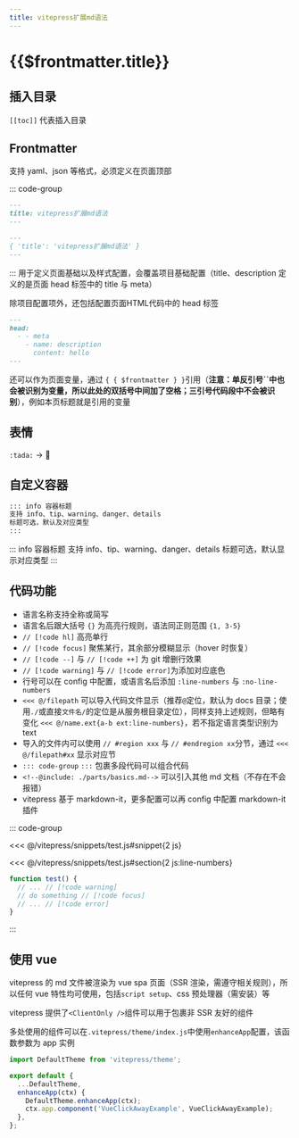 ```yaml
---
title: vitepress扩展md语法
---
```


# {{$frontmatter.title}}

## 插入目录

`[[toc]]` 代表插入目录

## Frontmatter

支持 yaml、json 等格式，必须定义在页面顶部

::: code-group

```md
---
title: vitepress扩展md语法
---
```

```md
---
{ 'title': 'vitepress扩展md语法' }
---
```

:::
用于定义页面基础以及样式配置，会覆盖项目基础配置（title、description 定义的是页面 head 标签中的 title 与 meta）

除项目配置项外，还包括配置页面HTML代码中的 head 标签

```md
---
head:
  - - meta
    - name: description
      content: hello
---
```

还可以作为页面变量，通过 `{ { $frontmatter } }`引用（**注意：单反引号\`\`中也会被识别为变量，所以此处的双括号中间加了空格；三引号代码段中不会被识别**），例如本页标题就是引用的变量

## 表情

`:tada:` -> :tada:

## 自定义容器

```md
::: info 容器标题
支持 info、tip、warning、danger、details
标题可选，默认及对应类型
:::
```

::: info 容器标题
支持 info、tip、warning、danger、details
标题可选，默认显示对应类型
:::

## 代码功能

- 语言名称支持全称或简写
- 语言名后跟大括号 `{}` 为高亮行规则，语法同正则范围 `{1, 3-5}`
- `// [!code hl]` 高亮单行
- `// [!code focus]` 聚焦某行，其余部分模糊显示（hover 时恢复）
- `// [!code --]` 与 `// [!code ++]` 为 git 增删行效果
- `// [!code warning]` 与 `// [!code error]`为添加对应底色
- 行号可以在 config 中配置，或语言名后添加 `:line-numbers` 与 `:no-line-numbers`
- `<<< @/filepath` 可以导入代码文件显示（推荐`@`定位，默认为 docs 目录；使用`./`或直接`文件名/`的定位是从服务根目录定位），同样支持上述规则，但略有变化 `<<< @/name.ext{a-b ext:line-numbers}`，若不指定语言类型识别为 text
- 导入的文件内可以使用 `// #region xxx` 与 `// #endregion xx`分节，通过 `<<< @/filepath#xx` 显示对应节
- `::: code-group` `:::` 包裹多段代码可以组合代码
- `<!--@include: ./parts/basics.md-->` 可以引入其他 md 文档（不存在不会报错）
- vitepress 基于 markdown-it，更多配置可以再 config 中配置 markdown-it 插件

::: code-group

<<< @/vitepress/snippets/test.js#snippet{2 js}

<<< @/vitepress/snippets/test.js#section{2 js:line-numbers}

```ts
function test() {
  // ... // [!code warning]
  // do something // [!code focus]
  // ... // [!code error]
}
```

:::

## 使用 vue

vitepress 的 md 文件被渲染为 vue spa 页面（SSR 渲染，需遵守相关规则），所以任何 vue 特性均可使用，包括`script setup`、css 预处理器（需安装）等

vitepress 提供了`<ClientOnly />`组件可以用于包裹非 SSR 友好的组件

多处使用的组件可以在`.vitepress/theme/index.js`中使用`enhanceApp`配置，该函数参数为 app 实例

```js
import DefaultTheme from 'vitepress/theme';

export default {
  ...DefaultTheme,
  enhanceApp(ctx) {
    DefaultTheme.enhanceApp(ctx);
    ctx.app.component('VueClickAwayExample', VueClickAwayExample);
  },
};
```
